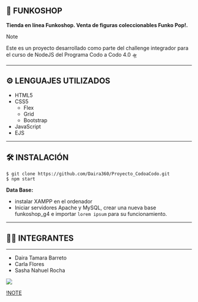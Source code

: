 ## 🚀 FUNKOSHOP

**Tienda en línea Funkoshop. Venta de figuras coleccionables Funko Pop!.**

> [!NOTE]
> Este es un proyecto desarrollado como parte del challenge integrador para el curso de NodeJS del Programa Codo a Codo 4.0 🛸

***

## ⚙️ LENGUAJES UTILIZADOS

- HTML5 
- CSS5
  - Flex
  - Grid
  - Bootstrap
- JavaScript
- EJS

***

## 🛠️ INSTALACIÓN 
```
$ git clone https://github.com/Daira360/Proyecto_CodoaCodo.git
$ npm start
```

**Data Base:**
- instalar XAMPP en el ordenador
- Iniciar servidores Apache y MySQL, crear una nueva base funkoshop_g4 e importar ```lorem ipsum``` para su funcionamiento.

***

## 👨‍💻 INTEGRANTES
***
- Daira	Tamara Barreto
- Carla	Flores
- Sasha Nahuel	Rocha

![](public/Assets/Img/branding/logo_light_horizontal.svg)


[!NOTE](Hola)
